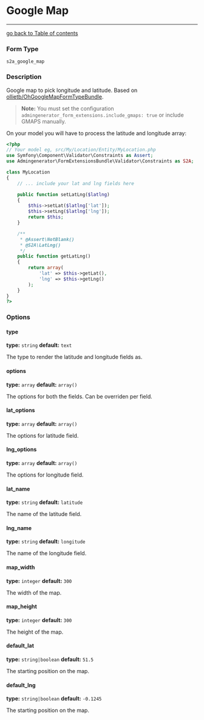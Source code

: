 # Google Map
---------------------------------------

[go back to Table of contents][back-to-index]

[back-to-index]: https://github.com/symfony2admingenerator/FormExtensionsBundle/blob/master/Resources/doc/documentation.md

### Form Type

 `s2a_google_map`
 
### Description

Google map to pick longitude and latitude. Based on [ollietb/OhGoogleMapFormTypeBundle](https://github.com/ollietb/OhGoogleMapFormTypeBundle).

> **Note:** You must set the configuration `admingenerator_form_extensions.include_gmaps: true` or include GMAPS manually.

On your model you will have to process the latitude and longitude array:

```php
<?php
// Your model eg, src/My/Location/Entity/MyLocation.php
use Symfony\Component\Validator\Constraints as Assert;
use Admingenerator\FormExtensionsBundle\Validator\Constraints as S2A;

class MyLocation
{
    // ... include your lat and lng fields here

    public function setLatLng($latlng)
    {
        $this->setLat($latlng['lat']);
        $this->setLng($latlng['lng']);
        return $this;
    }

    /**
     * @Assert\NotBlank()
     * @S2A\LatLng()
     */
    public function getLatLng()
    {
        return array(
            'lat' => $this->getLat(),
            'lng' => $this->getLng()
        );
    }
}
?>
```

### Options

#### type

**type:** `string` **default:** `text`

The type to render the latitude and longitude fields as.

#### options

**type:** `array` **default:** `array()`

The options for both the fields. Can be overriden per field.

#### lat_options

**type:** `array` **default:** `array()`

The options for latitude field.

#### lng_options

**type:** `array` **default:** `array()`

The options for longitude field.

#### lat_name

**type:** `string` **default:** `latitude`

The name of the latitude field.

#### lng_name

**type:** `string` **default:** `longitude`

The name of the longitude field.

#### map_width

**type:** `integer` **default:** `300`

The width of the map.

#### map_height

**type:** `integer` **default:** `300`

The height of the map.

#### default_lat

**type:** `string|boolean` **default:** `51.5`

The starting position on the map.

#### default_lng

**type:** `string|boolean` **default:** `-0.1245`

The starting position on the map.
